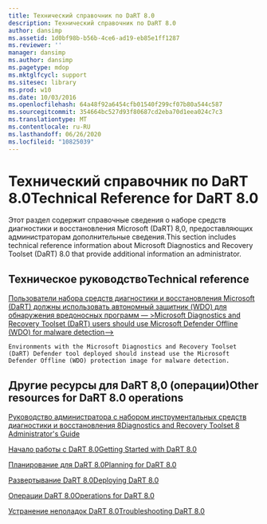 ```yaml
---
title: Технический справочник по DaRT 8.0
description: Технический справочник по DaRT 8.0
author: dansimp
ms.assetid: 1d0bf98b-b56b-4ce6-ad19-eb85e1ff1287
ms.reviewer: ''
manager: dansimp
ms.author: dansimp
ms.pagetype: mdop
ms.mktglfcycl: support
ms.sitesec: library
ms.prod: w10
ms.date: 10/03/2016
ms.openlocfilehash: 64a48f92a6454cfb01540f299cf07b80a544c587
ms.sourcegitcommit: 354664bc527d93f80687cd2eba70d1eea024c7c3
ms.translationtype: MT
ms.contentlocale: ru-RU
ms.lasthandoff: 06/26/2020
ms.locfileid: "10825039"
---
```

# <span data-ttu-id="39160-103">Технический справочник по DaRT 8.0</span><span class="sxs-lookup"><span data-stu-id="39160-103">Technical Reference for DaRT 8.0</span></span>


<span data-ttu-id="39160-104">Этот раздел содержит справочные сведения о наборе средств диагностики и восстановления Microsoft (DaRT) 8,0, предоставляющих администраторам дополнительные сведения.</span><span class="sxs-lookup"><span data-stu-id="39160-104">This section includes technical reference information about Microsoft Diagnostics and Recovery Toolset (DaRT) 8.0 that provide additional information an administrator.</span></span>

## <span data-ttu-id="39160-105">Техническое руководство</span><span class="sxs-lookup"><span data-stu-id="39160-105">Technical reference</span></span>


[<span data-ttu-id="39160-106">Пользователи набора средств диагностики и восстановления Microsoft (DaRT) должны использовать автономный защитник (WDO) для обнаружения вредоносных программ — ></span><span class="sxs-lookup"><span data-stu-id="39160-106">Microsoft Diagnostics and Recovery Toolset (DaRT) users should use Microsoft Defender Offline (WDO) for malware detection--></span></span>](use-windows-defender-offline-wdo-for-malware-protection-not-dart.md)

    Environments with the Microsoft Diagnostics and Recovery Toolset (DaRT) Defender tool deployed should instead use the Microsoft Defender Offline (WDO) protection image for malware detection.

## <span data-ttu-id="39160-107">Другие ресурсы для DaRT 8,0 (операции)</span><span class="sxs-lookup"><span data-stu-id="39160-107">Other resources for DaRT 8.0 operations</span></span>


[<span data-ttu-id="39160-108">Руководство администратора с набором инструментальных средств диагностики и восстановления 8</span><span class="sxs-lookup"><span data-stu-id="39160-108">Diagnostics and Recovery Toolset 8 Administrator's Guide</span></span>](index.md)

[<span data-ttu-id="39160-109">Начало работы с DaRT 8.0</span><span class="sxs-lookup"><span data-stu-id="39160-109">Getting Started with DaRT 8.0</span></span>](getting-started-with-dart-80-dart-8.md)

[<span data-ttu-id="39160-110">Планирование для DaRT 8.0</span><span class="sxs-lookup"><span data-stu-id="39160-110">Planning for DaRT 8.0</span></span>](planning-for-dart-80-dart-8.md)

[<span data-ttu-id="39160-111">Развертывание DaRT 8.0</span><span class="sxs-lookup"><span data-stu-id="39160-111">Deploying DaRT 8.0</span></span>](deploying-dart-80-dart-8.md)

[<span data-ttu-id="39160-112">Операции DaRT 8.0</span><span class="sxs-lookup"><span data-stu-id="39160-112">Operations for DaRT 8.0</span></span>](operations-for-dart-80-dart-8.md)

[<span data-ttu-id="39160-113">Устранение неполадок DaRT 8.0</span><span class="sxs-lookup"><span data-stu-id="39160-113">Troubleshooting DaRT 8.0</span></span>](troubleshooting-dart-80-dart-8.md)

 

 





